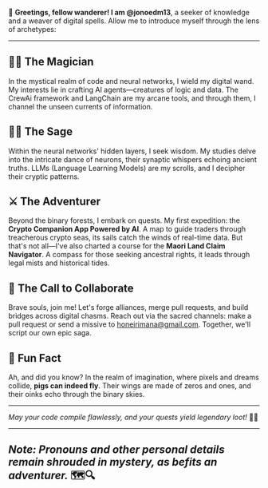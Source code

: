 🌟 **Greetings, fellow wanderer! I am @jonoedm13**, a seeker of knowledge and a weaver of digital spells. Allow me to introduce myself through the lens of archetypes:

---

## 🧙‍♂️ **The Magician**

In the mystical realm of code and neural networks, I wield my digital wand. My interests lie in crafting AI agents—creatures of logic and data. The CrewAi framework and LangChain are my arcane tools, and through them, I channel the unseen currents of information.

## 🧙‍♂️ **The Sage**

Within the neural networks' hidden layers, I seek wisdom. My studies delve into the intricate dance of neurons, their synaptic whispers echoing ancient truths. LLMs (Language Learning Models) are my scrolls, and I decipher their cryptic patterns.

## ⚔️ **The Adventurer**

Beyond the binary forests, I embark on quests. My first expedition: the **Crypto Companion App Powered by AI**. A map to guide traders through treacherous crypto seas, its sails catch the winds of real-time data. But that's not all—I've also charted a course for the **Maori Land Claim Navigator**. A compass for those seeking ancestral rights, it leads through legal mists and historical tides.

## 🌿 **The Call to Collaborate**

Brave souls, join me! Let's forge alliances, merge pull requests, and build bridges across digital chasms. Reach out via the sacred channels: make a pull request or send a missive to honeirimana@gmail.com. Together, we'll script our own epic saga.

## 🌟 **Fun Fact**

Ah, and did you know? In the realm of imagination, where pixels and dreams collide, **pigs can indeed fly**. Their wings are made of zeros and ones, and their oinks echo through the binary skies.

---

*May your code compile flawlessly, and your quests yield legendary loot!* 🌌✨

---
*Note: Pronouns and other personal details remain shrouded in mystery, as befits an adventurer.* 🗺️🔍
-                              
<!---
jonoedm13/jonoedm13 is a ✨ special ✨ repository because its `README.md` (this file) appears on your GitHub profile.
You can click the Preview link to take a look at your changes.
--->
